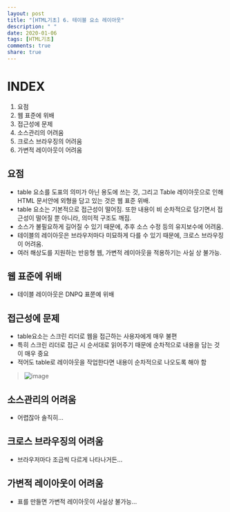 ```yaml
---
layout: post
title: "[HTML기초] 6. 테이블 요소 레이아웃"
description: " "
date: 2020-01-06
tags: [HTML기초]
comments: true
share: true
---
```


# INDEX

1. 요점
2. 웹 표준에 위배
3. 접근성에 문제
4. 소스관리의 어려움
5. 크로스 브라우징의 어려움
6. 가변적 레이아웃이 어려움



## 요점

- table 요소를 도표의 의미가 아닌 용도에     쓰는 것, 그리고 Table 레이아웃으로 인해 HTML 문서안에 외형을 담고 있는 것은 웹 표준 위배.
- table 요소는 기본적으로 접근성이 떨어짐.     또한 내용이 비 순차적으로 담기면서 접근성이 떨어질 뿐 아니라, 의미적 구조도 깨짐.
- 소스가 불필요하게 길어질 수 있기 때문에,     추후 소스 수정 등의 유지보수에 어려움.
- 테이블의 레이아웃은 브라우저마다 미묘하게 다를     수 있기 때문에, 크로스 브라우징이 어려움.
- 여러 해상도를 지원하는 반응형 웹, 가변적     레이아웃을 적용하기는 사실 상 불가능.



## 웹 표준에 위배

* 테이블 레이아웃은 DNPQ 표쭌예 위배



## 접근성에 문제

- table요소는 스크린 리더로 웹을 접근하는 사용자에게 매우 불편
- 특히 스크린 리더로 접근 시 순서대로 읽어주기 때문에 순차적으로 내용을 담는 것이 매우 중요
- 적어도 table로 레이아웃을 작업한다면 내용이 순차적으로 나오도록 해야 함

> ![image](https://github.com/colinch4/colinch4.github.io/blob/master/_posts/2020/HTML/images/table_6.png?raw=true)



## 소스관리의 어려움

* 어렵잖아 솔직히...

  

## 크로스 브라우징의 어려움

* 브라우저마다 조금씩 다르게 나타나거든...



## 가변적 레이아웃이 어려움

* 표를 만들면 가변적 레이아웃이 사실상 불가능...